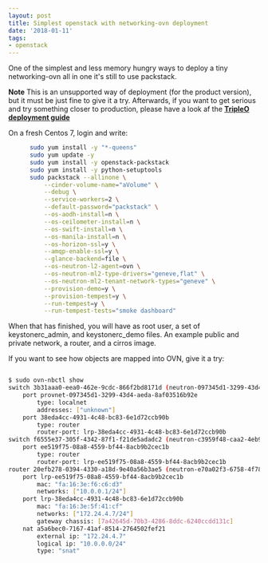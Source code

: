 ```yaml
---
layout: post
title: Simplest openstack with networking-ovn deployment
date: '2018-01-11'
tags:
- openstack
---
```


One of the simplest and less memory hungry ways to deploy a tiny
networking-ovn all in one it's still to use packstack.


<b>Note</b> This is an unsupported way of deployment (for the product version), but it
must be just fine to give it a try. Afterwards, if you want to get serious and try
something closer to production, please have a look af the <b>[TripleO deployment guide](https://docs.openstack.org/networking-ovn/latest/install/tripleo.html)</b>

On a fresh Centos 7, login and write:

```bash
      sudo yum install -y "*-queens"
      sudo yum update -y
      sudo yum install -y openstack-packstack
      sudo yum install -y python-setuptools
      sudo packstack --allinone \
          --cinder-volume-name="aVolume" \
          --debug \
          --service-workers=2 \
          --default-password="packstack" \
          --os-aodh-install=n \
          --os-ceilometer-install=n \
          --os-swift-install=n \
          --os-manila-install=n \
          --os-horizon-ssl=y \
          --amqp-enable-ssl=y \
          --glance-backend=file \
          --os-neutron-l2-agent=ovn \
          --os-neutron-ml2-type-drivers="geneve,flat" \
          --os-neutron-ml2-tenant-network-types="geneve" \
          --provision-demo=y \
          --provision-tempest=y \
          --run-tempest=y \
          --run-tempest-tests="smoke dashboard"
```

When that has finished, you will have as root user, a set of keystonerc_admin,
and keystonerc_demo files. An example public and private network, a router, and
a cirros image.

If you want to see how objects are mapped into OVN, give it a try:

```bash

$ sudo ovn-nbctl show
switch 3b31aaa0-eea0-462e-9cdc-866f2bd8171d (neutron-097345d1-3299-43d4-aeda-8af03516b92e) (aka public)
    port provnet-097345d1-3299-43d4-aeda-8af03516b92e
        type: localnet
        addresses: ["unknown"]
    port 38eda4cc-4931-4c48-bc83-6e1d72ccb90b
        type: router
        router-port: lrp-38eda4cc-4931-4c48-bc83-6e1d72ccb90b
switch f6555e37-305f-4342-87f1-f21de5adadc2 (neutron-c3959f48-caa2-4eb9-b217-19e70c2380cb) (aka private)
    port ee519f75-08a8-4559-bf44-8acb9b2cec1b
        type: router
        router-port: lrp-ee519f75-08a8-4559-bf44-8acb9b2cec1b
router 20efb278-0394-4330-a18d-9e40a56b3ae5 (neutron-e70a02f3-6758-4f78-bc50-133b6c6b0584) (aka router1)
    port lrp-ee519f75-08a8-4559-bf44-8acb9b2cec1b
        mac: "fa:16:3e:f6:c6:d3"
        networks: ["10.0.0.1/24"]
    port lrp-38eda4cc-4931-4c48-bc83-6e1d72ccb90b
        mac: "fa:16:3e:5f:41:cf"
        networks: ["172.24.4.7/24"]
        gateway chassis: [7a42645d-70b3-4286-8ddc-6240ccdd131c]
    nat a5a6bec0-7167-41af-8514-2764502fef21
        external ip: "172.24.4.7"
        logical ip: "10.0.0.0/24"
        type: "snat"

```



